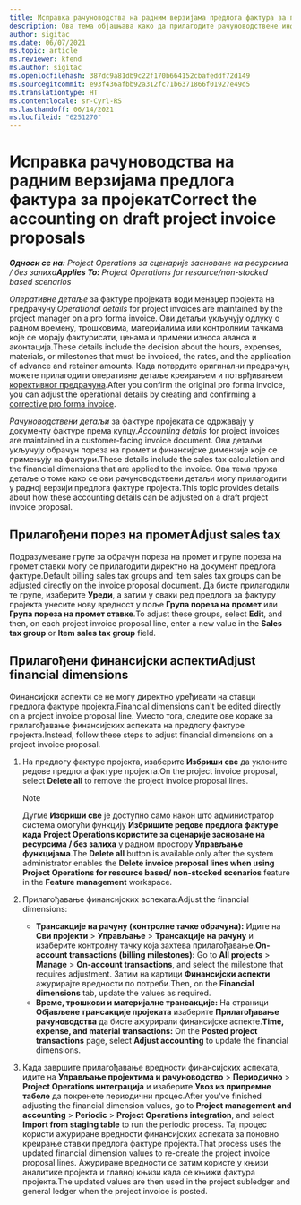 ```yaml
---
title: Исправка рачуноводства на радним верзијама предлога фактура за пројекат
description: Ова тема објашњава како да прилагодите рачуноводствене информације у радној верзији предлога фактуре.
author: sigitac
ms.date: 06/07/2021
ms.topic: article
ms.reviewer: kfend
ms.author: sigitac
ms.openlocfilehash: 387dc9a81db9c22f170b664152cbafeddf72d149
ms.sourcegitcommit: e93f436afbb92a312fc71b6371866f01927e49d5
ms.translationtype: HT
ms.contentlocale: sr-Cyrl-RS
ms.lasthandoff: 06/14/2021
ms.locfileid: "6251270"
---
```

# <a name="correct-the-accounting-on-draft-project-invoice-proposals"></a><span data-ttu-id="e32d1-103">Исправка рачуноводства на радним верзијама предлога фактура за пројекат</span><span class="sxs-lookup"><span data-stu-id="e32d1-103">Correct the accounting on draft project invoice proposals</span></span>

<span data-ttu-id="e32d1-104">_**Односи се на:** Project Operations за сценарије засноване на ресурсима / без залиха_</span><span class="sxs-lookup"><span data-stu-id="e32d1-104">_**Applies To:** Project Operations for resource/non-stocked based scenarios_</span></span>

<span data-ttu-id="e32d1-105">*Оперативне детаље* за фактуре пројеката води менаџер пројекта на предрачуну.</span><span class="sxs-lookup"><span data-stu-id="e32d1-105">*Operational details* for project invoices are maintained by the project manager on a pro forma invoice.</span></span> <span data-ttu-id="e32d1-106">Ови детаљи укључују одлуку о радном времену, трошковима, материјалима или контролним тачкама које се морају фактурисати, ценама и примени износа аванса и аконтација.</span><span class="sxs-lookup"><span data-stu-id="e32d1-106">These details include the decision about the hours, expenses, materials, or milestones that must be invoiced, the rates, and the application of advance and retainer amounts.</span></span> <span data-ttu-id="e32d1-107">Када потврдите оригинални предрачун, можете прилагодити оперативне детаље креирањем и потврђивањем [корективног предрачуна](../proforma-invoicing/corrective-invoices.md).</span><span class="sxs-lookup"><span data-stu-id="e32d1-107">After you confirm the original pro forma invoice, you can adjust the operational details by creating and confirming a [corrective pro forma invoice](../proforma-invoicing/corrective-invoices.md).</span></span>

<span data-ttu-id="e32d1-108">*Рачуноводствени детаљи* за фактуре пројеката се одржавају у документу фактуре према купцу.</span><span class="sxs-lookup"><span data-stu-id="e32d1-108">*Accounting details* for project invoices are maintained in a customer-facing invoice document.</span></span> <span data-ttu-id="e32d1-109">Ови детаљи укључују обрачун пореза на промет и финансијске димензије које се примењују на фактури.</span><span class="sxs-lookup"><span data-stu-id="e32d1-109">These details include the sales tax calculation and the financial dimensions that are applied to the invoice.</span></span> <span data-ttu-id="e32d1-110">Ова тема пружа детаље о томе како се ови рачуноводствени детаљи могу прилагодити у радној верзији предлога фактуре пројекта.</span><span class="sxs-lookup"><span data-stu-id="e32d1-110">This topic provides details about how these accounting details can be adjusted on a draft project invoice proposal.</span></span>

## <a name="adjust-sales-tax"></a><span data-ttu-id="e32d1-111">Прилагођени порез на промет</span><span class="sxs-lookup"><span data-stu-id="e32d1-111">Adjust sales tax</span></span>

<span data-ttu-id="e32d1-112">Подразумеване групе за обрачун пореза на промет и групе пореза на промет ставки могу се прилагодити директно на документ предлога фактуре.</span><span class="sxs-lookup"><span data-stu-id="e32d1-112">Default billing sales tax groups and item sales tax groups can be adjusted directly on the invoice proposal document.</span></span> <span data-ttu-id="e32d1-113">Да бисте прилагодили те групе, изаберите **Уреди**, а затим у сваки ред предлога за фактуру пројекта унесите нову вредност у поље **Група пореза на промет** или **Група пореза на промет ставке**.</span><span class="sxs-lookup"><span data-stu-id="e32d1-113">To adjust these groups, select **Edit**, and then, on each project invoice proposal line, enter a new value in the **Sales tax group** or **Item sales tax group** field.</span></span>

## <a name="adjust-financial-dimensions"></a><span data-ttu-id="e32d1-114">Прилагођени финансијски аспекти</span><span class="sxs-lookup"><span data-stu-id="e32d1-114">Adjust financial dimensions</span></span>

<span data-ttu-id="e32d1-115">Финансијски аспекти се не могу директно уређивати на ставци предлога фактуре пројекта.</span><span class="sxs-lookup"><span data-stu-id="e32d1-115">Financial dimensions can't be edited directly on a project invoice proposal line.</span></span> <span data-ttu-id="e32d1-116">Уместо тога, следите ове кораке за прилагођавање финансијских аспеката на предлогу фактуре пројекта.</span><span class="sxs-lookup"><span data-stu-id="e32d1-116">Instead, follow these steps to adjust financial dimensions on a project invoice proposal.</span></span>

1. <span data-ttu-id="e32d1-117">На предлогу фактуре пројекта, изаберите **Избриши све** да уклоните редове предлога фактуре пројекта.</span><span class="sxs-lookup"><span data-stu-id="e32d1-117">On the project invoice proposal, select **Delete all** to remove the project invoice proposal lines.</span></span>

    > [!NOTE]
    > <span data-ttu-id="e32d1-118">Дугме **Избриши све** је доступно само након што администратор система омогући функцију **Избришите редове предлога фактуре када Project Operations користите за сценарије засноване на ресурсима / без залиха** у радном простору **Управљање функцијама**.</span><span class="sxs-lookup"><span data-stu-id="e32d1-118">The **Delete all** button is available only after the system administrator enables the **Delete invoice proposal lines when using Project Operations for resource based/ non-stocked scenarios** feature in the **Feature management** workspace.</span></span>

2. <span data-ttu-id="e32d1-119">Прилагођавање финансијских аспеката:</span><span class="sxs-lookup"><span data-stu-id="e32d1-119">Adjust the financial dimensions:</span></span>

    - <span data-ttu-id="e32d1-120">**Трансакције на рачуну (контролне тачке обрачуна):** Идите на **Сви пројекти** \> **Управљање** \> **Трансакције на рачуну** и изаберите контролну тачку која захтева прилагођавање.</span><span class="sxs-lookup"><span data-stu-id="e32d1-120">**On-account transactions (billing milestones):** Go to **All projects** \> **Manage** \> **On-account transactions**, and select the milestone that requires adjustment.</span></span> <span data-ttu-id="e32d1-121">Затим на картици **Финансијски аспекти** ажурирајте вредности по потреби.</span><span class="sxs-lookup"><span data-stu-id="e32d1-121">Then, on the **Financial dimensions** tab, update the values as required.</span></span>
    - <span data-ttu-id="e32d1-122">**Време, трошкови и материјалне трансакције:** На страници **Објављене трансакције пројеката** изаберите **Прилагођавање рачуноводства** да бисте ажурирали финансијске аспекте.</span><span class="sxs-lookup"><span data-stu-id="e32d1-122">**Time, expense, and material transactions:** On the **Posted project transactions** page, select **Adjust accounting** to update the financial dimensions.</span></span>

3. <span data-ttu-id="e32d1-123">Када завршите прилагођавање вредности финансијских аспеката, идите на **Управљање пројектима и рачуноводство** \> **Периодично** \> **Project Operations интеграција** и изаберите **Увоз из припремне табеле** да покренете периодични процес.</span><span class="sxs-lookup"><span data-stu-id="e32d1-123">After you've finished adjusting the financial dimension values, go to **Project management and accounting** \> **Periodic** \> **Project Operations integration**, and select **Import from staging table** to run the periodic process.</span></span> <span data-ttu-id="e32d1-124">Тај процес користи ажуриране вредности финансијских аспеката за поновно креирање ставки предлога фактуре пројекта.</span><span class="sxs-lookup"><span data-stu-id="e32d1-124">That process uses the updated financial dimension values to re-create the project invoice proposal lines.</span></span> <span data-ttu-id="e32d1-125">Ажуриране вредности се затим користе у књизи аналитике пројекта и главној књизи када се књижи фактура пројекта.</span><span class="sxs-lookup"><span data-stu-id="e32d1-125">The updated values are then used in the project subledger and general ledger when the project invoice is posted.</span></span>
